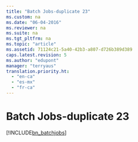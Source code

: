```yaml
---
title: "Batch Jobs-duplicate 23"
ms.custom: na
ms.date: "06-04-2016"
ms.reviewer: na
ms.suite: na
ms.tgt_pltfrm: na
ms.topic: "article"
ms.assetid: 71124c21-5a40-42b3-a807-d726b389d389
caps.latest.revision: 5
ms.author: "edupont"
manager: "terryaus"
translation.priority.ht: 
  - "en-ca"
  - "es-mx"
  - "fr-ca"
---
```

# Batch Jobs-duplicate 23
[!INCLUDE[bn_batchjobs](../../LocalFunctionalityForMicrosoftDynamicsNav2016/Australia/includes/bn_batchjobs_md.md)]